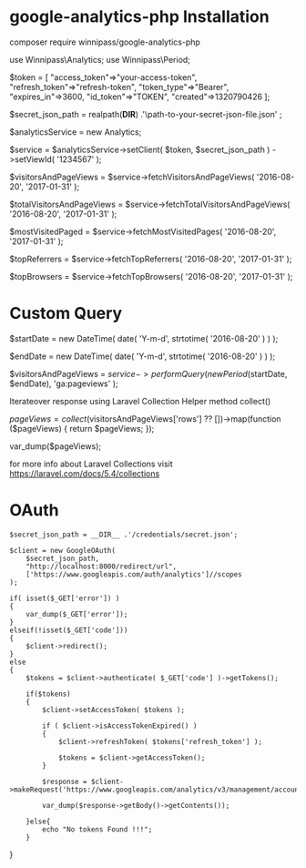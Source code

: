 # google-analytics-php Installation

composer require winnipass/google-analytics-php

use Winnipass\Analytics;
use Winnipass\Period;

$token = [
        "access_token"=>"your-access-token", 
        "refresh_token"=>"refresh-token", 
        "token_type"=>"Bearer",
        "expires_in"=>3600, 
        "id_token"=>"TOKEN", 
        "created"=>1320790426
    ];

$secret_json_path = realpath(__DIR__) .'\path-to-your-secret-json-file.json' ;

$analyticsService = new Analytics;

$service = $analyticsService->setClient( $token, $secret_json_path )
                ->setViewId( '1234567' );
                
                
$visitorsAndPageViews = $service->fetchVisitorsAndPageViews( '2016-08-20', '2017-01-31' );

$totalVisitorsAndPageViews = $service->fetchTotalVisitorsAndPageViews( '2016-08-20', '2017-01-31' );

$mostVisitedPaged = $service->fetchMostVisitedPages( '2016-08-20', '2017-01-31' );

$topReferrers = $service->fetchTopReferrers( '2016-08-20', '2017-01-31' );

$topBrowsers = $service->fetchTopBrowsers( '2016-08-20', '2017-01-31' );

# Custom Query
$startDate = new DateTime( date( 'Y-m-d', strtotime( '2016-08-20' ) ) ); 

$endDate = new DateTime( date( 'Y-m-d', strtotime( '2016-08-20' ) ) ); 

$visitorsAndPageViews = $service->performQuery( new Period($startDate, $endDate), 'ga:pageviews' );

Iterateover response using Laravel Collection Helper method collect()

$pageViews = collect($visitorsAndPageViews['rows'] ?? [])->map(function ($pageViews) {
     return $pageViews;
});

var_dump($pageViews);

for more info about Laravel Collections visit https://laravel.com/docs/5.4/collections

# OAuth

    $secret_json_path = __DIR__ .'/credentials/secret.json';

    $client = new GoogleOAuth( 
        $secret_json_path, 
        "http://localhost:8000/redirect/url", 
        ['https://www.googleapis.com/auth/analytics']//scopes 
    );

    if( isset($_GET['error']) )
    {
        var_dump($_GET['error']);
    }
    elseif(!isset($_GET['code']))
    {
        $client->redirect();
    }
    else
    {
        $tokens = $client->authenticate( $_GET['code'] )->getTokens();

        if($tokens)
        {
            $client->setAccessToken( $tokens );

            if ( $client->isAccessTokenExpired() ) 
            {
                $client->refreshToken( $tokens['refresh_token'] );
            
                $tokens = $client->getAccessToken();
            }

            $response = $client->makeRequest('https://www.googleapis.com/analytics/v3/management/accounts');

            var_dump($response->getBody()->getContents());

        }else{
            echo "No tokens Found !!!";
        }
}

